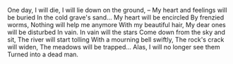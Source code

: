 One day, I will die, I will lie down on the ground, –
My heart and feelings will be buried In the cold grave's sand…
My heart will be encircled By frenzied worms,
Nothing will help me anymore With my beautiful hair,
My dear ones will be disturbed In vain.
In vain will the stars Come down from the sky and sit,
The river will start tolling With a mourning bell swiftly,
The rock's crack will widen, The meadows will be trapped…
Alas, I will no longer see them Turned into a dead man.